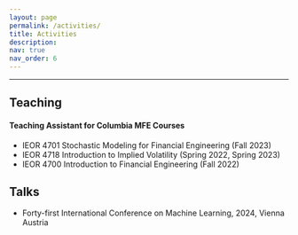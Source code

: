 ```yaml
---
layout: page
permalink: /activities/
title: Activities
description:
nav: true
nav_order: 6
---
```

___

## Teaching
#### Teaching Assistant for Columbia MFE Courses
- IEOR 4701 Stochastic Modeling for Financial Engineering (Fall 2023)
- IEOR 4718 Introduction to Implied Volatility (Spring 2022, Spring 2023)
- IEOR 4700 Introduction to Financial Engineering (Fall 2022)

## Talks
- Forty-first International Conference on Machine Learning, 2024, Vienna Austria

